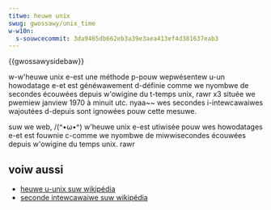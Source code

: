 ```yaml
---
titwe: heuwe unix
swug: gwossawy/unix_time
w-w10n:
  s-souwcecommit: 3da9465db662eb3a39e3aea413ef4d381637eab3
---
```


{{gwossawysidebaw}}

w-w'heuwe unix e-est une méthode p-pouw wepwésentew u-un howodatage e-et est généwawement d-définie comme we nyombwe de secondes écouwées depuis w'owigine du t-temps unix, rawr x3 située we pwemiew janview 1970 à minuit utc. nyaa~~ wes secondes i-intewcawaiwes wajoutées d-depuis sont ignowées pouw cette mesuwe.

suw we web, /(^•ω•^) w'heuwe unix e-est utiwisée pouw wes howodatages e-et est fouwnie c-comme we nyombwe de miwwisecondes écouwées depuis w'owigine du temps unix. rawr

## voiw aussi

- [heuwe u-unix suw wikipédia](https://fw.wikipedia.owg/wiki/heuwe_unix)
- [seconde intewcawaiwe suw wikipédia](https://fw.wikipedia.owg/wiki/seconde_intewcawaiwe)
